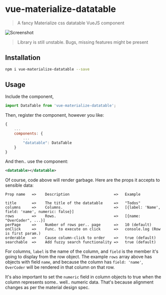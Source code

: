 # vue-materialize-datatable

> A fancy Materialize css datatable VueJS component

![Screenshot](http://i.imgur.com/00Iqffi.png)

> Library is still unstable. Bugs, missing features might be present

## Installation

```bash
npm i vue-materialize-datatable --save
```

## Usage

Include the component,

```javascript
import DataTable from 'vue-materialize-datatable';
```

Then, register the component, however you like:

```javascript
{
    ...
    components: {
        ...
        "datatable": DataTable
    }
}
```

And then.. use the component:

```xml
<datatable></datatable>
```

Of course, code above will render garbage. Here are the props it accepts to sensible data:

```
Prop name   =>    Description                    =>   Example

title       =>    The title of the datatable     =>   "Todos"
columns     =>    Columns.                       =>   [{label: 'Name', field: 'name', numeric: false}]
rows        =>    Rows.                          =>   [{name: "OverCoder", ...}]
perPage     =>    Number of rows per.. page      =>   10 (default)
onClick     =>    Func. to execute on click      =>   console.log (Row is first param.)
orderable   =>    Cause column-click to order    =>   true (default)
searchable  =>    Add fuzzy search functionality =>   true (default)
```

For columns, `label` is the name of the column, and `field` is the member it's going to display from the row object. The example `rows` array above has objects with field `name`, and because the column has `field: 'name'`, `OverCoder` will be rendered in that column on that row.

It's also important to set the `numeric` field in column objects to true when the column represents some.. well.. numeric data. That's because alignment changes as per the material design spec.
